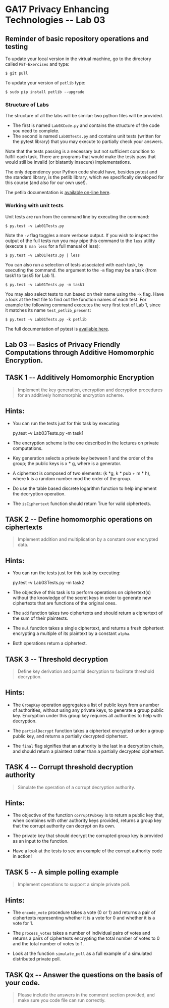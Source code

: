 # GA17 Privacy Enhancing Technologies -- Lab 03

## Reminder of basic repository operations and testing

To update your local version in the virtual machine, go to the directory called `PET-Exercises` and type:

    $ git pull

To update your version of `petlib` type:

	$ sudo pip install petlib --upgrade

### Structure of Labs
The structure of all the labs will be similar: two python files will be provided. 

- The first is named `Lab0XCode.py` and contains the structure of the code you need to complete. 
- The second is named `Lab0XTests.py` and contains unit tests (written for the pytest library) that you may execute to partially check your answers. 

Note that the tests passing is a necessary but not sufficient condition to fulfill each task. There are programs that would make the tests pass that would still be invalid (or blatantly insecure) implementations.

The only dependency your Python code should have, besides pytest and the standard library, is the petlib library, which we specifically developed for this course (and also for our own use!). 

The petlib documentation is [available on-line here](http://petlib.readthedocs.org/en/latest/index.html).


### Working with unit tests
Unit tests are run from the command line by executing the command:

```
$ py.test -v Lab01Tests.py
```

Note the `-v` flag toggles a more verbose output. If you wish to inspect the output of the full tests run you may pipe this command to the `less` utility (execute `$ man less` for a full manual of less):

```
$ py.test -v Lab01Tests.py | less
```

You can also run a selection of tests associated with each task, by executing the command. the argument to the `-m` flag may be a task (from task1 to task5 for Lab 1).

```
$ py.test -v Lab01Tests.py -m task1
```

You may also select tests to run based on their name using the `-k` flag. Have a look at the test file to find out the function names of each test. For example the following command executes the very first test of Lab 1, since it matches its name `test_petlib_present`:

```
$ py.test -v Lab01Tests.py -k petlib
```

The full documentation of pytest is [available here](http://pytest.org/latest/).

## Lab 03 -- Basics of Privacy Friendly Computations through Additive Homomorphic Encryption.

## TASK 1 -- Additively Homomorphic Encryption

> Implement the key generation, encryption and decryption procedures for an additively homomorphic encryption scheme.

## Hints:

- You can run the tests just for this task by executing:

	py.test -v Lab03Tests.py -m task1

- The encryption scheme is the one described in the lectures on private computations.

- Key generation selects a private key between 1 and the order of the group; the public keys is x * g, where is a generator.

- A ciphertext is composed of two elements: (k *g, k * pub + m * h), where k is a random number mod the order of the group.

- Do use the table based discrete logarithm function to help implement the decryption operation.

- The `isCiphertext` function should return True for valid ciphertexts.

## TASK 2 -- Define homomorphic operations on ciphertexts

> Implement addition and multiplication by a constant over encrypted data.

## Hints:

- You can run the tests just for this task by executing:

	py.test -v Lab03Tests.py -m task2

- The objective of this task is to perform operations on ciphertext(s) without the knowledge of the secret keys in order to generate new ciphertexts that are functions of the original ones.

- The `add` function takes two ciphertexts and should return a ciphertext of the sum of their plaintexts.

- The `mul` function takes a single ciphertext, and returns a fresh ciphertext encrypting a multiple of its plaintext by a constant `alpha`.

- Both operations return a ciphertext.

## TASK 3 -- Threshold decryption

> Define key derivation and partial decryption to facilitate threshold decryption.

## Hints:

- The `GroupKey` operation aggregates a list of public keys from a number of authorities, without using any private keys, to generate a group public key. Encryption under this group key requires all authorities to help with decryption.

- The `partialDecrypt` function takes a ciphertext encrypted under a group public key, and returns a partially decrypted ciphertext. 

- The `final` flag signifies that an authority is the last in a decryption chain, and should return a plaintext rather than a partially decrypted ciphertext.

## TASK 4 -- Corrupt threshold decryption authority

> Simulate the operation of a corrupt decryption authority.

## Hints:

- The objective of the function `corruptPubKey` is to return a public key that, when combines with other authority keys provided, returns a group key that the corrupt authority can decrypt on its own.

- The private key that should decrypt the corrupted group key is provided as an input to the function.

- Have a look at the tests to see an example of the corrupt authority code in action!

## TASK 5 -- A simple polling example

> Implement operations to support a simple private poll.

## Hints:

- The `encode_vote` procedure takes a vote (0 or 1) and returns a pair of ciphertexts representing whether it is a vote for 0 and whether it is a vote for 1.

- The `process_votes` takes a number of individual pairs of votes and returns a pairs of ciphertexts encrypting the total number of votes to 0 and the total number of votes to 1.

- Look at the function `simulate_poll` as a full example of a simulated distributed private poll.

## TASK Qx -- Answer the questions on the basis of your code.

> Please include the answers in the comment section provided, and make sure you code file can run correctly.
